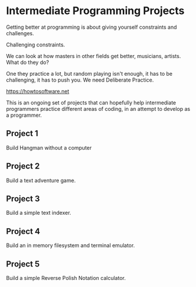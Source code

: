 
# Intermediate Programming Projects

Getting better at programming is about giving yourself constraints and challenges.

Challenging constraints.

We can look at how masters in other fields get better, musicians, artists. What do they do?

One they practice a lot, but random playing isn't enough, it has to be challenging, it has to push you. We need Deliberate Practice.

https://howtosoftware.net

This is an ongoing set of projects that can hopefully help intermediate programmers practice different areas of coding,
in an attempt to develop as a programmer.

## Project 1

Build Hangman without a computer

## Project 2

Build a text adventure game.

## Project 3

Build a simple text indexer.

## Project 4

Build an in memory filesystem and terminal emulator.

## Project 5

Build a simple Reverse Polish Notation calculator.


